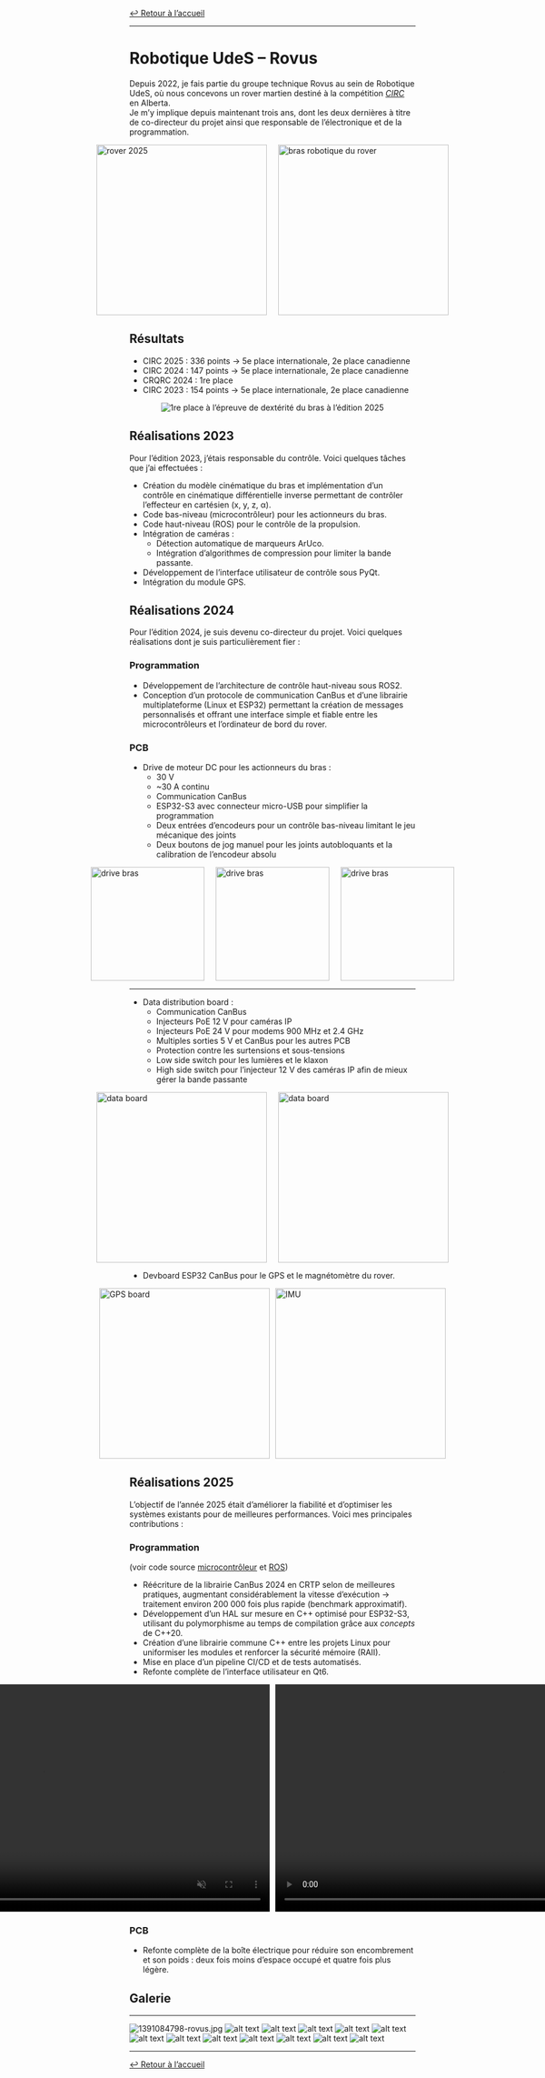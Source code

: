[↩ Retour à l’accueil](/index.html)

--------------------------------------------------------------------------------

# Robotique UdeS – Rovus

Depuis 2022, je fais partie du groupe technique Rovus au sein de Robotique UdeS, où nous concevons un rover martien destiné à la compétition [*CIRC*](https://circ.cstag.ca/2024/) en Alberta.  
Je m’y implique depuis maintenant trois ans, dont les deux dernières à titre de co-directeur du projet ainsi que responsable de l’électronique et de la programmation.

<div style="display: flex; justify-content: center; align-items: center; gap: 10px;">
  <img src="media/rover-2025.jpeg" alt="rover 2025" style="height:300px; margin-right: 10px;">
  <img src="media/rover-arm-2025.jpg" alt="bras robotique du rover" style="height:300px;">
</div>

## Résultats

- CIRC 2025 : 336 points → 5e place internationale, 2e place canadienne  
- CIRC 2024 : 147 points → 5e place internationale, 2e place canadienne  
- CRQRC 2024 : 1re place  
- CIRC 2023 : 154 points → 5e place internationale, 2e place canadienne

<div style="display: flex; justify-content: center; align-items: center; gap: 10px;">
  <img src="media/received_782420090900139.jpeg" alt="1re place à l’épreuve de dextérité du bras à l’édition 2025">
</div>

## Réalisations 2023

Pour l’édition 2023, j’étais responsable du contrôle. Voici quelques tâches que j’ai effectuées :

- Création du modèle cinématique du bras et implémentation d’un contrôle en cinématique différentielle inverse permettant de contrôler l’effecteur en cartésien (x, y, z, α).
- Code bas-niveau (microcontrôleur) pour les actionneurs du bras.
- Code haut-niveau (ROS) pour le contrôle de la propulsion.
- Intégration de caméras :
  - Détection automatique de marqueurs ArUco.
  - Intégration d’algorithmes de compression pour limiter la bande passante.
- Développement de l’interface utilisateur de contrôle sous PyQt.
- Intégration du module GPS.

## Réalisations 2024

Pour l’édition 2024, je suis devenu co-directeur du projet. Voici quelques réalisations dont je suis particulièrement fier :

### Programmation

- Développement de l’architecture de contrôle haut-niveau sous ROS2.  
- Conception d’un protocole de communication CanBus et d’une librairie multiplateforme (Linux et ESP32) permettant la création de messages personnalisés et offrant une interface simple et fiable entre les microcontrôleurs et l’ordinateur de bord du rover.

### PCB

- Drive de moteur DC pour les actionneurs du bras :
  - 30 V  
  - ~30 A continu  
  - Communication CanBus  
  - ESP32-S3 avec connecteur micro-USB pour simplifier la programmation  
  - Deux entrées d’encodeurs pour un contrôle bas-niveau limitant le jeu mécanique des joints  
  - Deux boutons de jog manuel pour les joints autobloquants et la calibration de l’encodeur absolu

<div style="display: flex; justify-content: center; align-items: center; gap: 10px;">
  <img src="media/Screenshot%20from%202024-05-20%2023-42-54.png" alt="drive bras" style="width:200px; margin-right: 10px;">
  <img src="media/Screenshot from 2024-05-20 23-43-10.png" alt="drive bras" style="width:200px; margin-right: 10px;">
  <img src="media/drive27A.jpg" alt="drive bras" style="width:200px;">
</div>

---

- Data distribution board :
  - Communication CanBus  
  - Injecteurs PoE 12 V pour caméras IP  
  - Injecteurs PoE 24 V pour modems 900 MHz et 2.4 GHz  
  - Multiples sorties 5 V et CanBus pour les autres PCB  
  - Protection contre les surtensions et sous-tensions
  - Low side switch pour les lumières et le klaxon  
  - High side switch pour l’injecteur 12 V des caméras IP afin de mieux gérer la bande passante

<div style="display: flex; justify-content: center; align-items: center; gap: 10px;">
  <img src="media/Screenshot from 2024-05-20 23-43-44.png" alt="data board" style="height: 300px; margin-right: 10px;">
  <img src="media/ddb.jpeg" alt="data board" style="height: 300px;">
</div>

- Devboard ESP32 CanBus pour le GPS et le magnétomètre du rover.

<div style="display: flex; justify-content: center; align-items: center; gap: 10px;">
  <img src="media/gps.jpeg" alt="GPS board" style="height: 300px;">
  <img src="media/Screenshot from 2024-05-21 00-00-01.png" alt="IMU" style="height: 300px">
</div>

## Réalisations 2025

L’objectif de l’année 2025 était d’améliorer la fiabilité et d’optimiser les systèmes existants pour de meilleures performances. Voici mes principales contributions :

### Programmation  
(voir code source [microcontrôleur](https://github.com/robotique-udes/rover_micro) et [ROS](https://github.com/robotique-udes/rover))

- Réécriture de la librairie CanBus 2024 en CRTP selon de meilleures pratiques, augmentant considérablement la vitesse d’exécution → traitement environ 200 000 fois plus rapide (benchmark approximatif).  
- Développement d’un HAL sur mesure en C++ optimisé pour ESP32-S3, utilisant du polymorphisme au temps de compilation grâce aux *concepts* de C++20.  
- Création d’une librairie commune C++ entre les projets Linux pour uniformiser les modules et renforcer la sécurité mémoire (RAII).  
- Mise en place d’un pipeline CI/CD et de tests automatisés.  
- Refonte complète de l’interface utilisateur en Qt6.

<div style="display: flex; justify-content: center; align-items: center; gap: 10px;">
  <video height="400" controls muted>
    <source src="media/arm-test-circ2025.mp4" type="video/mp4">
    Your browser does not support the video tag.
  </video>

  <video height="400" controls muted>
    <source src="media/rover-driving-circ2025.mp4" type="video/mp4">
    Your browser does not support the video tag.
  </video>
</div>

### PCB

- Refonte complète de la boîte électrique pour réduire son encombrement et son poids : deux fois moins d’espace occupé et quatre fois plus légère.

## Galerie
--------------------------------------------------------------------------------

![1391084798-rovus.jpg](media/45ca7d14-44ed-480f-b7ef-cd262474ab6a.jpeg)
![alt text](media/1391084798-rovus.jpg)
![alt text](media/circ2024.jpeg)
![alt text](media/csa-0.jpeg)
![alt text](media/20250814_0963.jpg)
![alt text](media/20250814_0967.jpg)
![alt text](media/20250814_0971.jpg)
![alt text](media/20250814_0977.jpg)
![alt text](media/20250814_0992.jpg)
![alt text](media/20250814_1003.jpg)
![alt text](media/20250814_1008.jpg)
![alt text](media/20250814_1032.jpg)
![alt text](media/received_1418764759424300.jpeg)

--------------------------------------------------------------------------------

[↩ Retour à l’accueil](/index.html)
